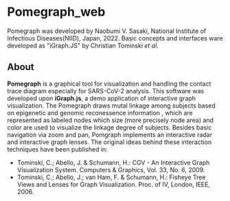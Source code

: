 # Pomegraph_web
Pomegraph was developed by Naobumi V. Sasaki, National Institute of Infectious Diseases(NIID),
Japan, 2022. Basic concepts and interfaces ware developed as "iGraph.JS" by Christian Tominski *et al*.

## About
**Pomegraph** is a graphical tool for visualization and handling the contact trace diagram especially for SARS-CoV-2 analysis.
This software was developed upon **iGraph.js**, a demo application of interactive graph visualization. The Pomegraph draws mutal linkage  among subjects based on epigenetic and genomic reconessence information , which are represented as labeled nodes which size (more precisely node area) and color are used to visualize the linkage degree of subjects. Besides basic navigation via zoom and pan, Pomgraph implements an interactive radar and interactive graph lenses. The original ideas behind these interaction techniques have been published in:

* Tominski, C.; Abello, J. & Schumann, H.: CGV - An Interactive Graph Visualization System. Computers & Graphics, Vol. 33, No. 6, 2009.
* Tominski, C.; Abello, J.; van Ham, F. & Schumann, H.: Fisheye Tree Views and Lenses for Graph Visualization. Proc. of IV, London, IEEE, 2006.
